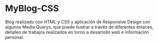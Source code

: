 # MyBlog-CSS

Blog realizado con HTML y CSS y aplicación de Responsive Design con algunos Media Querys, que puede ilustrar a través de diferentes enlaces, detalles de trabajos realizados en torno a desarrollo web e información personal. 
